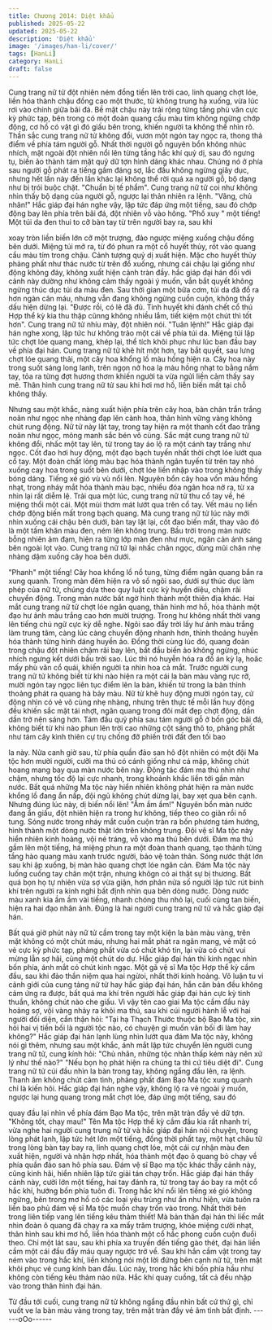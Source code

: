 ```yaml
---
title: Chương 2014: Diệt khẩu
published: 2025-05-22
updated: 2025-05-22
description: 'Diệt khẩu'
image: '/images/han-li/cover/'
tags: [HanLi]
category: HanLi
draft: false
---
```


Cung trang nữ tử đột nhiên ném đồng tiền lên trời cao, linh quang
chợt lóe, liền hóa thành chậu đồng cao một thước, từ không trung
hạ xuống, vừa lúc rơi vào chính giữa bãi đá.
Bề mặt chậu này trải rộng từng tầng phù văn cực kỳ phức tạp,
bên trong có một đoàn quang cầu màu tím không ngừng chớp
động, cơ hồ có vật gì đó giấu bên trong, khiến người ta không thể
nhìn rõ.
Thần sắc cung trang nữ tử không đổi, vươn một ngón tay ngọc ra,
thong thả điểm về phía tám người gỗ.
Nhất thời người gỗ nguyên bổn không nhúc nhích, mặt ngoài đột
nhiên nổi lên từng tầng hắc khí quỷ dị, sau đó ngưng tụ, biến ảo
thành tám mặt quỷ dữ tợn hình dáng khác nhau.
Chúng nó ở phía sau người gỗ phát ra tiếng gầm đáng sợ, lắc
đầu không ngừng giãy dục, nhưng hết lần này đến lần khác lại
không thể rời quá xa người gỗ, bộ dạng như bị trói buộc chặt.
"Chuẩn bị tế phẩm".
Cung trang nữ tử coi như không nhìn thấy bộ dạng của người gỗ,
ngược lại thản nhiên ra lệnh.
"Vâng, chủ nhân!"
Hắc giáp đại hán nghe vậy, lập tức đáp ứng một tiếng, sau đó
chớp động bay lên phía trên bãi đá, đột nhiên vỗ vào hông.
"Phố xuy " một tiếng!
Một túi da đen thui to cỡ bàn tay từ trên người bay ra, sau khi

xoay tròn liền biến lớn cỡ một trượng, đảo ngược miệng xuống
chậu đồng bên dưới.
Miệng túi mở ra, từ đó phun ra một cổ huyết thủy, rót vào quang
cầu màu tím trong chậu.
Cảnh tượng quỷ dị xuất hiện.
Mặc cho huyết thủy phảng phất như thác nước từ trên đổ xuống,
nhưng cái chậu lại giống như động không đáy, không xuất hiện
cảnh tràn đầy.
hắc giáp đại hán đối với cảnh này dường như không cảm thấy
ngoài ý muốn, vẫn bắt quyết không ngừng thúc dục túi da màu
đen.
Sau thời gian một bữa cơm, túi da đã đổ ra hơn ngàn cân máu,
nhưng vẫn đang không ngừng cuồn cuộn, không thấy dấu hiện
dừng lại.
"Được rồi, có lẽ đã đủ. Tinh huyết khi đánh chết cổ thú Hợp thể kỳ
kia thu thập cũnng không nhiều lắm, tiết kiệm một chút thì tốt
hơn". Cung trang nữ tử nhíu mày, đột nhiên nói.
"Tuân lệnh!" Hắc giáp đại hán nghe xong, lập tức hư không trảo
một cái về phía túi da.
Miệng túi lập tức chợt lóe quang mang, khép lại, thể tích khôi
phục như lúc ban đầu bay về phía đại hán.
Cung trang nữ tử khẽ hít một hơn, tay bắt quyết, sau lưng chợt
lóe quang thải, một cây hoa khổng lồ màu hồng hiện ra.
Cây hoa này trong suốt sáng long lanh, trên ngọn nở hoa lạ màu
hồng nhạt to bằng nắm tay, tỏa ra từng đợt hương thơm khiến
người ta vừa ngửi liền cảm thấy say mê.
Thân hình cung trang nữ tử sau khi hơi mơ hồ, liền biến mất tại
chỗ không thấy.

Nhưng sau một khắc, nàng xuất hiện phía trên cây hoa, bàn chân
trần trắng noãn như ngọc nhẹ nhàng đạp lên cành hoa, thân hình
vững vàng không chút rung động.
Nữ tử này lật tay, trong tay hiện ra một thanh cốt đao trắng noãn
như ngọc, mỏng manh sắc bén vô cùng.
Sắc mặt cung trang nữ tử không đổi, nhấc một tay lên, từ trong
tay áo lộ ra một cánh tay trắng như ngọc.
Cốt đao hơi huy động, một đạo bạch tuyến nhất thời chợt lóe lướt
qua cổ tay.
Một đoàn chất lỏng màu bạc hóa thành ngân tuyến từ trên tay nhỏ
xuống cay hoa trong suốt bên dưới, chợt lóe liền nhập vào trong
không thấy bóng dáng.
Tiếng xé gió vù vù nổi lên.
Nguyên bổn cây hoa vốn màu hồng nhạt, trong nháy mắt hóa
thành màu bạc, nhiều đóa ngân hoa nở ra, từ xa nhìn lại rất diễm
lệ.
Trải qua một lúc, cung trang nữ tử thu cổ tay về, hé miệng thổi
một cái.
Một mùi thơm mát lướt qua trên cổ tay.
Vết máu nọ liền chớp động biến mất trong bạch quang.
Mà cung trang nữ tử lúc này mới nhìn xuống cái chậu bên dưới,
bàn tay lật lại, cốt đao biến mất, thay vào đó là một tấm khăn màu
đen, ném lên không trung.
Bầu trời trong màn nước bỗng nhiên ảm đạm, hiện ra từng lớp
màn đen như mực, ngăn cản ánh sáng bên ngoài lọt vào.
Cung trang nữ tử lại nhấc chân ngọc, dùng mũi chân nhẹ nhàng
dậm xuống cây hoa bên dưới.

"Phanh" một tiếng!
Cây hoa khổng lồ nổ tung, từng điểm ngân quang bắn ra xung
quanh.
Trong màn đêm hiện ra vô số ngôi sao, dưới sự thúc dục làm
phép của nữ tử, chúng dựa theo quy luật cực kỳ huyền diệu,
chậm rãi chuyển động.
Trong màn nước bất ngờ hình thành một thiên địa khác.
Hai mắt cung trang nữ tử chợt lóe ngân quang, thân hình mơ hồ,
hóa thành một đạo hư ảnh màu trắng cao hơn mười trượng.
Trong hư không nhất thời vang lên tiếng chú ngữ cực kỳ dễ nghe.
Ngôi sao đầy trời lấy hư ảnh màu trắng làm trung tâm, càng lúc
càng chuyển động nhanh hơn, thỉnh thoảng huyễn hóa thành
từng hình dáng huyền ảo.
Đồng thời cùng lúc đó, quang đoàn trong chậu đột nhiên chậm rãi
bay lên, bắt đầu biến ảo không ngừng, nhúc nhích ngưng kết
dưới bầu trời sao.
Lúc thì nó huyễn hóa ra đồ án kỳ lạ, hoăc mấy phù văn cổ quái,
khiến người ta nhìn hoa cả mắt.
Trước người cung trang nữ tử không biết từ khi nào hiện ra một
cái la bàn màu vàng rực rỡ, mười ngón tay ngọc liên tục điểm lên
la bàn, khiến từ trong la bàn thỉnh thoảng phát ra quang hà bảy
màu.
Nữ tử khẽ huy động mười ngón tay, cử động nhìn có vẻ vô cùng
nhẹ nhàng, nhưng trên thực tế mỗi lần huy động đều khiến sắc
mặt tái nhợt, ngân quang trong đôi mắt đẹp chợt động, dần dần
trở nên sáng hơn.
Tám đầu quỷ phía sau tám người gỗ ở bốn góc bãi đá, không biết
từ khi nào phun lên trời cao những cột sáng thô to, phảng phất
như tám cây kình thiên cự trụ chống đỡ phiến trời đất đen tối bao

la này.
Nửa canh giờ sau, từ phía quần đảo san hô đột nhiên có một đội
Ma tộc hơn mười người, cưỡi ma thú có cánh giống như cá mập,
không chút hoang mang bay qua màn nước bên này.
Động tác đám ma thú nhìn như chậm, nhưng tốc độ lại cực
nhanh, trong khoảnh khắc liền tới gần màn nước.
Bất quá những Ma tộc này hiển nhiên không phát hiện ra màn
nước khổng lồ đang ẩn nấp, đội ngũ không chút dừng lại, bay xẹt
qua bên cạnh.
Nhưng đúng lúc này, dị biến nổi lên!
"Ầm ầm ầm!" Nguyên bổn màn nước đang ẩn giấu, đột nhiên hiện
ra trong hư không, tiếp theo co giãn rồi nổ tung.
Sóng nước trong nháy mắt cuồn cuộn tràn ra bốn phương tám
hướng, hình thành một dòng nước thật lớn trên không trung.
Đội vệ sĩ Ma tộc này hiển nhiên kinh hoảng, vội né tráng, vỗ vào
ma thú bên dưới.
Đám ma thú gầm lên một tiếng, há miệng phun ra một đoàn thanh
quang, tạo thành từng tầng hào quang màu xanh trước người,
bảo vệ toàn thân.
Sóng nước thật lớn sau khi ập xuống, bị màn hào quang chợt lóe
ngăn cản.
Đám Ma tộc này luống cuống tay chân một trận, nhưng khôgn có
ai thật sự bị thương. Bất quá bọn họ tự nhiên vừa sợ vừa giận,
hơn phân nửa số người lập tức rút binh khí trên người ra kinh
nghi bất định nhìn qua bên dòng nước.
Dòng nước màu xanh kia ầm ầm vài tiếng, nhanh chóng thu nhỏ
lại, cuối cùng tan biến, hiện ra hai đạo nhân ảnh.
Đúng là hai người cung trang nữ tử và hắc giáp đại hán.

Bất quá giờ phút này nữ tử cầm trong tay một kiện la bàn màu
vàng, trên mặt không có một chút máu, nhưng hai mắt phát ra
ngân mang, vẻ mặt có vẻ cực kỳ phức tạp, phảng phất vừa có
chút khó tin, lại vừa có chút vui mừng lẫn sợ hãi, cùng một chút
do dự.
Hắc giáp đại hán thì kinh ngạc nhìn bốn phía, ánh mắt có chút
kinh ngạc.
Một gã vệ sĩ Ma tộc Hợp thể kỳ cầm đầu, sau khi đảo thần niệm
qua hai ngừoi, nhất thời kinh hoảng.
Vô luận tu vi cảnh giới của cung tảng nữ tử hay hắc giáp đại hán,
hắn căn bản đều không cảm ứng ra được, bất quá ma khí trên
người hắc giáp đại hán cực kỳ tinh thuần, không chút nào che
giấu.
Vì vậy tên cao giai Ma tộc cầm đầu này hoảng sợ, vội vàng nhảy
ra khỏi ma thú, sau khi cúi người hành lễ với hai người đối diện,
cẩn thận hỏi:
"Tại hạ Thạch Thước thuộc bộ Bạo Ma tộc, xin hỏi hai vị tiền bối
là người tộc nào, có chuyện gì muốn vãn bối đi làm hay không?"
Hắc giáp đại hán lạnh lùng nhìn lướt qua đám Ma tộc này, không
nói gì thêm, nhưng sau một khắc, ánh mắt lập tức chuyển lên
người cung trang nữ tử, cung kính hỏi:
"Chủ nhân, những tộc nhân thấp kém này nên xử lý như thế
nào?"
"Nếu bọn họ phát hiện ra chúng ta thì cứ tiêu diệt đi". Cung trang
nữ tử cúi đầu nhìn la bàn trong tay, không ngẩng đầu lên, ra lệnh.
Thanh âm không chút cảm tình, phảng phất đám Bạo Ma tộc xung
quanh chỉ là kiến hôi.
Hắc giáp đại hán nghe vậy, không lộ ra vẻ ngoài ý muốn, ngược
lại hung quang trong mắt chợt lóe, đáp ứng một tiếng, sau đó

quay đầu lại nhìn về phía đám Bạo Ma tộc, trên mặt tràn đầy vẻ
dữ tợn.
"Không tốt, chạy mau!"
Tên Ma tộc Hợp thể kỳ cầm đầu kia rất nhanh trí, vừa nghe hai
người cung trung nữ tử và hắc giáp đại hán nói chuyện, trong
lòng phát lạnh, lập tức hét lớn một tiếng, đồng thời phất tay, một
hạt châu từ trong lòng bàn tay bay ra, linh quang chợt lóe, một cái
cự nhận màu đen xuất hiện, người và nhận hợp nhất, hóa thành
một đạo ô quang bỏ chạy về phía quần đảo san hô phía sau.
Đám vệ sĩ Bạo ma tộc khác thấy cảnh này, cũng kinh hãi, hiển
nhiên lập tức giải tán chạy trốn.
Hắc giáp đại hán thấy cảnh này, cười lớn một tiếng, hai tay đánh
ra, từ trong tay áo bay ra một cổ hắc khí, hướng bốn phía tuôn đi.
Trong hắc khí nổi lên tiếng xé gió không ngừng, bên trong mơ hồ
có các loại yêu trùng như ẩn như hiện, vừa tuôn ra liền bao phủ
đám vệ sĩ Ma tộc muốn chạy trốn vào trong.
Nhất thời bên trong liên tiếp vang lên tiếng kêu thảm thiết!
Mà bản thân đại hán thì liếc mắt nhìn đoàn ô quang đã chạy ra xa
mấy trăm trượng, khóe miệng cười nhạt, thân hình sau khi mơ hồ,
liền hóa thành một cổ hắc phong cuồn cuộn đuổi theo.
Chỉ một lát sau, sau khi phía xa truyền đến tiếng gào thét, đại hán
liền cầm một cái đầu đầy máu quay ngược trở về.
Sau khi hắn cầm vật trong tay ném vào trong hắc khí, liền không
nói một lời đứng bên cạnh nữ tử, trên mặt khôi phục vẻ cung kính
ban đầu.
Lúc này, trong hắc khí bốn phía hầu như không còn tiếng kêu
thảm nào nữa.
Hắc khí quay cuồng, tất cả đều nhập vào trong thân hình đại hán.

Từ đầu tới cuối, cung trang nữ tử không ngẩng đầu nhìn bất cứ
thứ gì, chỉ vuốt ve la bàn màu vàng trong tay, trên mặt tràn đầy vẻ
âm tình bất định.
------oOo------
